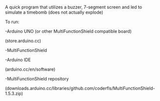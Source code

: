 A quick program that utilizes a buzzer, 7-segment screen and led to simulate a timebomb (does not actually explode)

To run:

-Arduino UNO (or other MultiFunctionShield compatible board) 

(store.arduino.cc)

-MultiFunctionShield 

-Arduino IDE 

(arduino.cc/en/software)

-MultiFunctionShield repository 

(downloads.arduino.cc/libraries/github.com/coderfls/MultiFunctionShield-1.5.3.zip)
